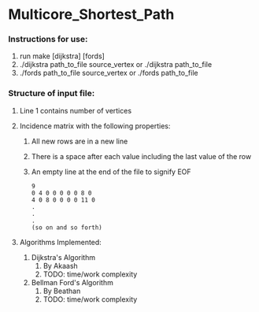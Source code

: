 # Multicore_Shortest_Path
### Instructions for use:
1. run make [dijkstra] [fords]
2. ./dijkstra path_to_file source_vertex or ./dijkstra path_to_file
3. ./fords path_to_file source_vertex or ./fords path_to_file

### Structure of input file:
1. Line 1 contains number of vertices

2. Incidence matrix with the following properties:
    1. All new rows are in a new line
    2. There is a space after each value including the last value of the row
    3. An empty line at the end of the file to signify EOF
        
        ```e.g:
        9
        0 4 0 0 0 0 0 8 0 
        4 0 8 0 0 0 0 11 0 
        .
        .
        .
        (so on and so forth) 
        
        ```

3. Algorithms Implemented:
    1. Dijkstra's Algorithm
        1. By Akaash
        2. TODO: time/work complexity
    2. Bellman Ford's Algorithm
        1. By Beathan
        2. TODO: time/work complexity